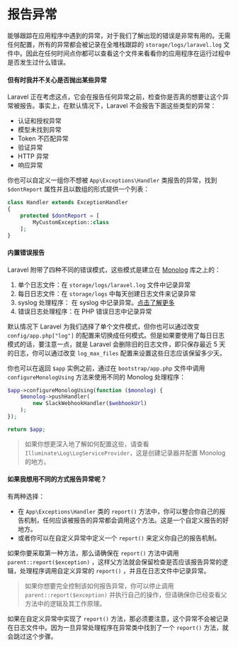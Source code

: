 # 报告异常

能够跟踪在应用程序中遇到的异常，对于我们了解出现的错误是非常有用的。无需任何配置，所有的异常都会被记录在全堆栈跟踪的 `storage/logs/laravel.log` 文件中。因此在任何时间点你都可以查看这个文件来看看你的应用程序在运行过程中是否发生过什么错误。

#### 但有时我并不关心是否抛出某些异常

Laravel 正在考虑这点，它会在报告任何异常之前，检查你是否真的想要让这个异常被报告。事实上，在默认情况下，Laravel 不会报告下面这些类型的异常：

* 认证和授权异常
* 模型未找到异常
* Token 不匹配异常
* 验证异常
* HTTP 异常
* 响应异常

你也可以自定义一组你不想被 `App\Exceptions\Handler` 类报告的异常，找到 `$dontReport` 属性并且以数组的形式提供一个列表：

```php
class Handler extends ExceptionHandler
{
    protected $dontReport = [
        MyCustomException::class
    ];
}
```

#### 内置错误报告

Laravel 附带了四种不同的错误模式，这些模式是建立在 [Monolog](https://github.com/Seldaek/monolog) 库之上的：

1. 单个日志文件：在 `storage/logs/laravel.log` 文件中记录异常
2. 每日日志文件：在 `storage/logs` 中每天创建日志文件来记录异常
3. syslog 处理程序： 在 syslog 中记录异常。[点击了解更多](https://community.rapid7.com/community/insightops/blog/2017/05/23/what-is-syslog)
4. 错误日志处理程序：在 PHP 错误日志中记录异常

默认情况下 Laravel 为我们选择了单个文件模式，但你也可以通过改变 `config/app.php["log"]` 的配置来切换成任何模式。但是如果要使用了每日日志模式的话，要注意一点，就是 Laravel 会删除旧的日志文件，即只保存最近 5 天的日志，你可以通过改变 `log_max_files` 配置来设置这些日志应该保留多少天。

你也可以在返回 `$app` 实例之前，通过在 `bootstrap/app.php` 文件中调用 `configureMonologUsing` 方法来使用不同的 Monolog 处理程序：

```php
$app->configureMonologUsing(function ($monolog) {
    $monolog->pushHandler(
        new SlackWebhookHandler($webhookUrl)
    );
});

return $app;
```

>如果你想更深入地了解如何配置这些，请查看 `Illuminate\Log\LogServiceProvider`，这是创建记录器并配置 Monolog 的地方。

#### 如果我想用不同的方式报告异常呢？

有两种选择：

- 在 `App\Exceptions\Handler` 类的 `report()` 方法中，你可以整合你自己的报告机制，任何应该被报告的异常都会调用这个方法。这是一个自定义报告的好地方。
- 或者你可以在自定义异常中定义一个 `report()` 来定义你自己的报告机制。

如果你要采取第一种方法，那么请确保在 `report()` 方法中调用 `parent::report($exception)` ，这样父方法就会保留检查是否应该报告异常的逻辑，处理程序调用自定义异常的 `report()` ，并且在日志文件中记录异常。

> 如果你想要完全控制该如何报告异常，你可以停止调用 `parent::report($exception)` 并执行自己的操作，但请确保你已经查看父方法中的逻辑及其工作原理。

如果在自定义异常中实现了 `report()` 方法，那必须要注意，这个异常不会被记录在日志文件中。因为一旦异常处理程序在异常类中找到了一个 `report()` 方法，就会跳过这个步骤。
